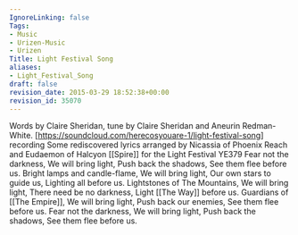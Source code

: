```yaml
---
IgnoreLinking: false
Tags:
- Music
- Urizen-Music
- Urizen
Title: Light Festival Song
aliases:
- Light_Festival_Song
draft: false
revision_date: 2015-03-29 18:52:38+00:00
revision_id: 35070
---
```


Words by Claire Sheridan, tune by Claire Sheridan and Aneurin Redman-White.  [https://soundcloud.com/herecosyouare-1/light-festival-song] recording
Some rediscovered lyrics arranged by Nicassia of Phoenix Reach and Eudaemon of Halcyon [[Spire]] for the Light Festival YE379
Fear not the darkness,
We will bring light,
Push back the shadows,
See them flee before us.
Bright lamps and candle-flame,
We will bring light,
Our own stars to guide us,
Lighting all before us.
Lightstones of The Mountains, 
We will bring light,
There need be no darkness,
Light [[The Way]] before us.
Guardians of [[The Empire]],
We will bring light,
Push back our enemies,
See them flee before us.
Fear not the darkness,
We will bring light,
Push back the shadows,
See them flee before us.